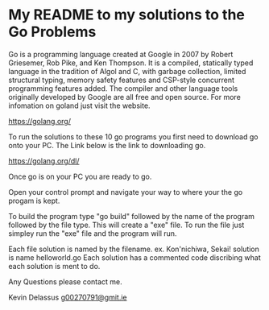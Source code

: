 
# My README to my solutions to the Go Problems

Go is a programming language created at Google
in 2007 by Robert Griesemer, Rob Pike, and Ken Thompson.
It is a compiled, statically typed language in the tradition of Algol and C,
with garbage collection, limited structural typing,
memory safety features and CSP-style concurrent programming features added.
The compiler and other language tools originally developed by Google are all free
and open source. For more infomation on goland just visit the website.

https://golang.org/

To run the solutions to these 10 go programs you first need to download go onto your PC.
The Link below is the link to downloading go.

https://golang.org/dl/

Once go is on your PC you are ready to go.

Open your control prompt and navigate your way to where your the go progam is kept.

To build the program type "go build" followed by the name of the program followed by the file type.
This will create a "exe" file.
To run the file just simpley run the "exe" file and the program will run.

Each file solution is named by the filename. ex. Kon'nichiwa, Sekai! solution is name 
helloworld.go
Each solution has a commented code discribing what each solution is ment to do.

Any Questions please contact me.

Kevin Delassus
g00270791@gmit.ie

